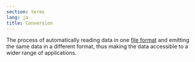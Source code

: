 ```yaml
---
section: terms
lang: ja
title: Conversion
---
```


The process of automatically reading data in one [file format](/glossary/en/terms/file-format/) and emitting the same data in a different format, thus making the data accessible to a wider range of applications.
